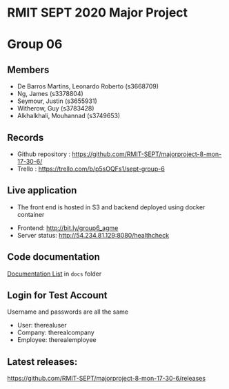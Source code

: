 # RMIT SEPT 2020 Major Project

# Group 06

## Members
* De Barros Martins, Leonardo Roberto (s3668709)
* Ng, James (s3378804)
* Seymour, Justin (s3655931)
* Witherow, Guy (s3783428)
* Alkhalkhali, Mouhannad (s3749653)

## Records

* Github repository : https://github.com/RMIT-SEPT/majorproject-8-mon-17-30-6/
* Trello : https://trello.com/b/p5sOQFs1/sept-group-6

## Live application
- The front end is hosted in S3 and backend deployed using docker container
* Frontend: http://bit.ly/group6_agme
* Server status: http://54.234.81.129:8080/healthcheck

## Code documentation
[Documentation List](/docs/README.md) in `docs` folder

## Login for Test Account
Username and passwords are all the same

- User: therealuser
- Company: therealcompany
- Employee: therealemployee

## Latest releases:
https://github.com/RMIT-SEPT/majorproject-8-mon-17-30-6/releases
